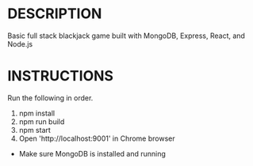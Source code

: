 # DESCRIPTION
Basic full stack blackjack game built with MongoDB, Express, React, and Node.js

# INSTRUCTIONS
Run the following in order.
1. npm install
2. npm run build
3. npm start
4. Open 'http://localhost:9001' in Chrome browser

* Make sure MongoDB is installed and running
